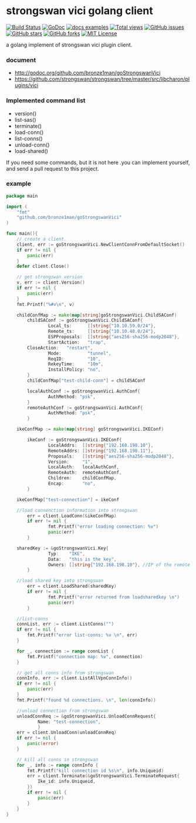 strongswan vici golang client
=============================
[![Build Status](https://travis-ci.org/bronze1man/goStrongswanVici.svg)](https://travis-ci.org/bronze1man/goStrongswanVici)
[![GoDoc](https://godoc.org/github.com/bronze1man/goStrongswanVici?status.svg)](https://godoc.org/github.com/bronze1man/goStrongswanVici)
[![docs examples](https://sourcegraph.com/api/repos/github.com/bronze1man/goStrongswanVici/badges/docs-examples.png)](https://sourcegraph.com/github.com/bronze1man/goStrongswanVici)
[![Total views](https://sourcegraph.com/api/repos/github.com/bronze1man/goStrongswanVici/counters/views.png)](https://sourcegraph.com/github.com/bronze1man/goStrongswanVici)
[![GitHub issues](https://img.shields.io/github/issues/bronze1man/goStrongswanVici.svg)](https://github.com/bronze1man/goStrongswanVici/issues)
[![GitHub stars](https://img.shields.io/github/stars/bronze1man/goStrongswanVici.svg)](https://github.com/bronze1man/goStrongswanVici/stargazers)
[![GitHub forks](https://img.shields.io/github/forks/bronze1man/goStrongswanVici.svg)](https://github.com/bronze1man/goStrongswanVici/network)
[![MIT License](http://img.shields.io/badge/license-MIT-blue.svg?style=flat-square)](https://github.com/bronze1man/goStrongswanVici/blob/master/LICENSE)

a golang implement of strongswan vici plugin client.

### document
* http://godoc.org/github.com/bronze1man/goStrongswanVici
* https://github.com/strongswan/strongswan/tree/master/src/libcharon/plugins/vici

### Implemented command list
* version()
* list-sas()
* terminate()
* load-conn()
* list-conns()
* unload-conn()
* load-shared()

If you need some commands, but it is not here .you can implement yourself, and send a pull request to this project.

### example
```go
package main

import (
	"fmt"
	"github.com/bronze1man/goStrongswanVici"
)

func main(){
    // create a client.
	client, err := goStrongswanVici.NewClientConnFromDefaultSocket()
	if err != nil {
		panic(err)
	}
	defer client.Close()

	// get strongswan version
	v, err := client.Version()
	if err != nil {
		panic(err)
	}
	fmt.Printf("%#v\n", v)

	childConfMap := make(map[string]goStrongswanVici.ChildSAConf)
        childSAConf := goStrongswanVici.ChildSAConf{
                Local_ts:      []string{"10.10.59.0/24"},
                Remote_ts:     []string{"10.10.40.0/24"},
                ESPProposals:  []string{"aes256-sha256-modp2048"},
                StartAction:   "trap",
		CloseAction:   "restart",
                Mode:          "tunnel",
                ReqID:         "10",
                RekeyTime:     "10m",
                InstallPolicy: "no",
        }
        childConfMap["test-child-conn"] = childSAConf

        localAuthConf := goStrongswanVici.AuthConf{
                AuthMethod: "psk",
        }
        remoteAuthConf := goStrongswanVici.AuthConf{
                AuthMethod: "psk",
        }

	ikeConfMap := make(map[string] goStrongswanVici.IKEConf)

        ikeConf := goStrongswanVici.IKEConf{
                LocalAddrs:  []string{"192.168.198.10"},
                RemoteAddrs: []string{"192.168.198.11"},
                Proposals:   []string{"aes256-sha256-modp2048"},
                Version:     "1",
                LocalAuth:   localAuthConf,
                RemoteAuth:  remoteAuthConf,
                Children:    childConfMap,
                Encap:       "no",
        }

	ikeConfMap["test-connection"] = ikeConf

	//load connenction information into strongswan
        err = client.LoadConn(&ikeConfMap)
        if err != nil {
                fmt.Printf("error loading connection: %v")
                panic(err)
        }

	sharedKey := &goStrongswanVici.Key{
                Typ:    "IKE",
                Data:   "this is the key",
                Owners: []string{"192.168.198.10"}, //IP of the remote host
        }

	//load shared key into strongswan
        err = client.LoadShared(sharedKey)
        if err != nil {
                fmt.Printf("error returned from loadsharedkey \n")
                panic(err)
        }

	//list-conns 
	connList, err := client.ListConns("")
	if err != nil {
		fmt.Printf("error list-conns: %v \n", err)
	}

	for _, connection := range connList {
		fmt.Printf("connection map: %v", connection)
	}	

	// get all conns info from strongswan
	connInfo, err := client.ListAllVpnConnInfo()
	if err != nil {
		panic(err)
	}
	fmt.Printf("found %d connections. \n", len(connInfo))

	//unload connection from strongswan
	unloadConnReq := &goStrongswanVici.UnloadConnRequest{
			Name: "test-connection",
			}
	err = client.UnloadConn(unloadConnReq)
	if err != nil {
		panic(error)
	}

	// kill all conns in strongswan
	for _, info := range connInfo {
		fmt.Printf("kill connection id %s\n", info.Uniqueid)
		err = client.Terminate(&goStrongswanVici.TerminateRequest{
			Ike_id: info.Uniqueid,
		})
		if err != nil {
			panic(err)
		}
	}
}
```
